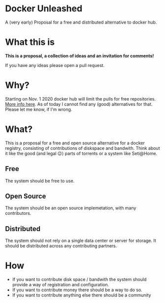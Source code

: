# Docker Unleashed
A (very early) Proposal for a free and distributed alternative to docker hub.

# What this is
**This is a proposal, a collection of ideas and an invitation for comments!**

If you have any ideas please open a pull request.

# Why?
Starting on Nov. 1 2020 docker hub will limit the pulls for free repositories.  [More info here](https://www.docker.com/blog/docker-hub-image-retention-policy-delayed-and-subscription-updates/).
As of today I cannot find any (good) alternatives for that. Please let me know, if I'm wrong.

# What?
This is a proposal for a free and open source alternative for a docker registry, consisting of contributions of diskspace and bandwith. Think about it like the good (and legal :wink:) parts of torrents or a system like Seti@Home.

## Free
The system should be free to use.

## Open Source
The system should be an open source implemetation, with many contributors.

## Distributed
The system should not rely on a single data center or server for storage. It should be distributed across any contributing partners.

# How
- If you want to contribute disk space / bandwith the system should provide a way of registration and configuration.
- If you want to contribute money there should be a way to do so.
- If you want to contribute anything else there should be a community
